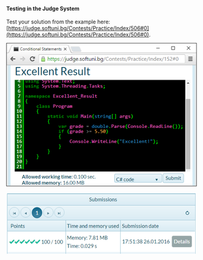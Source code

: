 #### Testing in the Judge System

Test your solution from the example here: [https://judge.softuni.bg/Contests/Practice/Index/506#0](https://judge.softuni.bg/Contests/Practice/Index/506#0).

 ![](/assets/chapter-3-images/09.Excellent-result-06.png) 

 ![](/assets/chapter-3-images/09.Excellent-result-07.png)